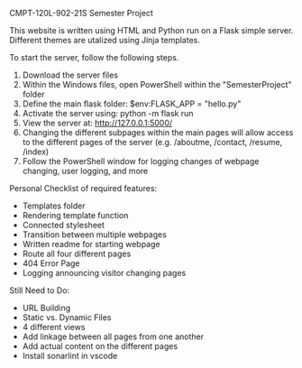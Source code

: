 CMPT-120L-902-21S Semester Project

This website is written using HTML and Python run on a Flask simple server. Different themes are utalized using Jinja templates. 

To start the server, follow the following steps.

1) Download the server files
2) Within the Windows files, open PowerShell within the "SemesterProject" folder
3) Define the main flask folder: $env:FLASK_APP = "hello.py"
4) Activate the server using: python -m flask run
5) View the server at: http://127.0.0.1:5000/
6) Changing the different subpages within the main pages will allow access to the different pages of the server (e.g. /aboutme, /contact, /resume, /index)
7) Follow the PowerShell window for logging changes of webpage changing, user logging, and more

Personal Checklist of required features:
- Templates folder
- Rendering template function 
- Connected stylesheet
- Transition between multiple webpages
- Written readme for starting webpage
- Route all four different pages
- 404 Error Page
- Logging announcing visitor changing pages


Still Need to Do:
- URL Building
- Static vs. Dynamic Files
- 4 different views
- Add linkage between all pages from one another
- Add actual content on the different pages
- Install sonarlint in vscode
